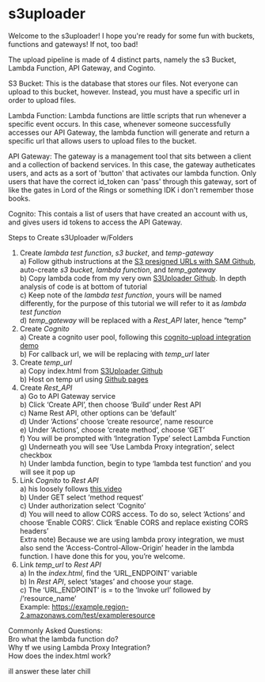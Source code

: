 # s3uploader
Welcome to the s3uploader! I hope you're ready for some fun with buckets, functions and gateways! If not, too bad! 

The upload pipeline is made of 4 distinct parts, namely the s3 Bucket, Lambda Function, API Gateway, and Coginto.

S3 Bucket: This is the database that stores our files. Not everyone can upload to this bucket, however. Instead, you must have a specific url in order to upload files.

Lambda Function: Lambda functions are little scripts that run whenever a specific event occurs. In this case, whenever someone successfully accesses our API Gateway, the lambda function will generate and return a specific url that allows users to upload files to the bucket. 

API Gateway: The gateway is a management tool that sits between a client and a collection of backend services. In this case, the gateway autheticates users, and acts as a sort of 'button' that activates our lambda function. Only users that have the correct id_token can 'pass' through this gateway, sort of like the gates in Lord of the Rings or something IDK i don't remember those books.

Cognito: This contais a list of users that have created an account with us, and gives users id tokens to access the API Gateway. 


Steps to Create s3Uploader w/Folders  
1) Create *lambda test function*, *s3 bucket*, and *temp-gateway*  
        a) Follow github instructions at the [S3 presigned URLs with SAM Github](https://github.com/aws-samples/amazon-s3-presigned-urls-aws-sam), auto-create *s3 bucket*, *lambda function*, and *temp_gateway*  
        b) Copy lambda code from my very own [S3Uploader Github](https://github.com/SamuelTWu/s3uploader). In depth analysis of code is at bottom of tutorial  
        c) Keep note of the *lambda test function*, yours will be named differently, for the purpose of this tutorial we will refer to it as *lambda test function*    
        d) *temp_gateway* will be replaced with a *Rest_API* later, hence “temp”  
2) Create *Cognito*  
        a) Create a cognito user pool, following this [cognito-upload integration demo](https://www.youtube.com/watch?v=o7OHogUcRmI)  
        b) For callback url, we will be replacing with *temp_url* later  
3) Create *temp_url*  
        a) Copy index.html from [S3Uploader Github](https://github.com/SamuelTWu/s3uploader)  
        b) Host on temp url using [Github pages](https://www.youtube.com/watch?v=8hrJ4oN1u_8)  
4) Create *Rest_API*  
        a) Go to API Gateway service  
        b) Click ‘Create API’, then choose ‘Build’ under Rest API  
        c) Name Rest API, other options can be ‘default’  
        d) Under ‘Actions’ choose ‘create resource’, name resource  
        e) Under ‘Actions’, choose ‘create method’, choose ‘GET’  
        f) You will be prompted with ‘Integration Type’ select Lambda Function  
        g) Underneath you will see ‘Use Lambda Proxy integration’, select checkbox  
        h) Under lambda function, begin to type ‘lambda test function’ and you will see it pop up  
5) Link *Cognito* to *Rest API*  
          a) his loosely follows [this video](https://www.youtube.com/watch?v=oFSU6rhFETk)  
          b) Under GET select ‘method request’  
          c) Under authorization select ‘Cognito’  
          d) You will need to allow CORS access. To do so, select ‘Actions’ and choose ‘Enable CORS’. Click ‘Enable CORS and replace existing CORS headers’  
          Extra note) Because we are using lambda proxy integration, we must also send the ‘Access-Control-Allow-Origin’ header in the lambda function. I have done this for you, you’re welcome.  
6) Link *temp_url* to *Rest API*  
        a) In the *index.html*, find the ‘URL_ENDPOINT’ variable  
        b) In *Rest API*, select ‘stages’ and choose your stage.   
        c) The ‘URL_ENDPOINT’ is = to the ‘Invoke url’ followed by /’resource_name’  
           Example: https://example.region-2.amazonaws.com/test/exampleresource  


Commonly Asked Questions:  
Bro what the lambda function do?  
Why tf we using Lambda Proxy Integration?  
How does the index.html work?  

ill answer these later chill  

